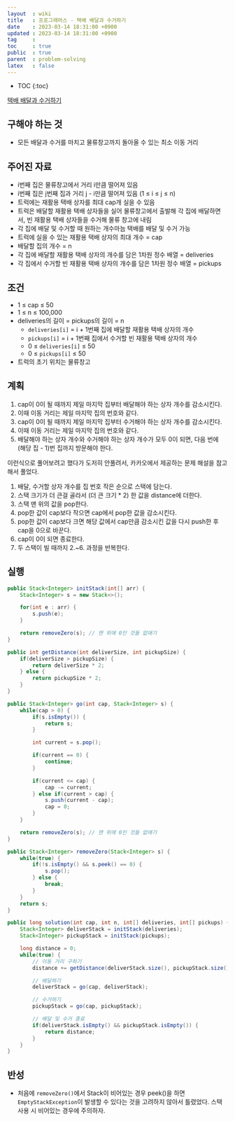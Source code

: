```yaml
---
layout  : wiki
title   : 프로그래머스 - 택배 배달과 수거하기
date    : 2023-03-14 18:31:00 +0900
updated : 2023-03-14 18:31:00 +0900
tag     : 
toc     : true
public  : true
parent  : problem-solving
latex   : false
---
```


* TOC
{:toc}

[택배 배달과 수거하기](https://school.programmers.co.kr/learn/courses/30/lessons/150369)

## 구해야 하는 것
- 모든 배달과 수거를 마치고 물류창고까지 돌아올 수 있는 최소 이동 거리

## 주어진 자료
- i번째 집은 물류창고에서 거리 i만큼 떨어져 있음
- i번째 집은 j번째 집과 거리 j - i만큼 떨어져 있음 (1 ≤ i ≤ j ≤ n)
- 트럭에는 재활용 택배 상자를 최대 cap개 실을 수 있음
- 트럭은 배달할 재활용 택배 상자들을 실어 물류창고에서 출발해 각 집에 배달하면서, 빈 재활용 택배 상자들을 수거해 물류 창고에 내림
- 각 집에 배달 및 수거할 때 원하는 개수마늠 택배를 배달 및 수거 가능
- 트럭에 실을 수 있는 재활용 택배 상자의 최대 개수 = cap
- 배달할 집의 개수 = n
- 각 집에 배달할 재활용 택배 상자의 개수를 담은 1차원 정수 배열 = deliveries
- 각 집에서 수거할 빈 재활용 택배 상자의 개수를 담은 1차원 정수 배열 = pickups

## 조건
- 1 ≤ cap ≤ 50
- 1 ≤ n ≤ 100,000
- deliveries의 길이 = pickups의 길이 = n
  - `deliveries[i]` = i + 1번째 집에 배달할 재활용 택배 상자의 개수
  - `pickups[i]` = i + 1번째 집에서 수거할 빈 재활용 택배 상자의 개수
  - 0 ≤ `deliveries[i]` ≤ 50
  - 0 ≤ `pickups[i]` ≤ 50
- 트럭의 초기 위치는 물류창고

## 계획
1. cap이 0이 될 때까지 제일 마지막 집부터 배달해야 하는 상자 개수를 감소시킨다.
2. 이때 이동 거리는 제일 마지막 집의 번호와 같다.
3. cap이 0이 될 때까지 제일 마지막 집부터 수거해야 하는 상자 개수를 감소시킨다.
4. 이때 이동 거리는 제일 마지막 집의 번호와 같다.
5. 배달해야 하는 상자 개수와 수거해야 하는 상자 개수가 모두 0이 되면, 다음 번에 (해당 집 - 1)번 집까지 방문해야 한다.

이런식으로 풀어보려고 했다가 도저히 안풀려서, 카카오에서 제공하는 문제 해설을 참고해서 풀었다.

1. 배달, 수거할 상자 개수를 집 번호 작은 순으로 스택에 담는다.
2. 스택 크기가 더 큰걸 골라서 (더 큰 크기 * 2) 한 값을 distance에 더한다.
3. 스택 맨 위의 값을 pop한다.
4. pop한 값이 cap보다 작으면 cap에서 pop한 값을 감소시킨다.
5. pop한 값이 cap보다 크면 해당 값에서 cap만큼 감소시킨 값을 다시 push한 후 cap을 0으로 바꾼다.
6. cap이 0이 되면 종료한다.
7. 두 스택이 빌 때까지 2.~6. 과정을 반복한다.

## 실행
```java
public Stack<Integer> initStack(int[] arr) {
    Stack<Integer> s = new Stack<>();

    for(int e : arr) {
        s.push(e);
    }

    return removeZero(s); // 맨 위에 0인 것들 없애기
}

public int getDistance(int deliverSize, int pickupSize) {
    if(deliverSize > pickupSize) {
        return deliverSize * 2;
    } else {
        return pickupSize * 2;
    }
}

public Stack<Integer> go(int cap, Stack<Integer> s) {
    while(cap > 0) {
        if(s.isEmpty()) {
            return s;
        }

        int current = s.pop();

        if(current == 0) {
            continue;
        }

        if(current <= cap) {
            cap -= current;
        } else if(current > cap) {
            s.push(current - cap);
            cap = 0;
        }
    }

    return removeZero(s); // 맨 위에 0인 것들 없애기
}

public Stack<Integer> removeZero(Stack<Integer> s) {
    while(true) {
        if(!s.isEmpty() && s.peek() == 0) {
            s.pop();
        } else {
            break;
        }
    }
    return s;
}

public long solution(int cap, int n, int[] deliveries, int[] pickups) {
    Stack<Integer> deliverStack = initStack(deliveries);
    Stack<Integer> pickupStack = initStack(pickups);

    long distance = 0;
    while(true) {
        // 이동 거리 구하기
        distance += getDistance(deliverStack.size(), pickupStack.size());

        // 배달하기
        deliverStack = go(cap, deliverStack);

        // 수거하기
        pickupStack = go(cap, pickupStack);

        // 배달 및 수거 종료
        if(deliverStack.isEmpty() && pickupStack.isEmpty()) {
            return distance;
        }
    }
}
```

## 반성
- 처음에 `removeZero()`에서 Stack이 비어있는 경우 peek()을 하면 `EmptyStackException`이 발생할 수 있다는 것을 고려하지 않아서 틀렸었다. 스택 사용 시 비어있는 경우에 주의하자.
